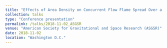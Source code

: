```yaml
---
title: "Effects of Area Density on Concurrent Flow Flame Spread Over a Thin Fuel in Normal and Microgravity"
collection: talks
type: "Conference presentation"
permalink: /talks/2018-11-02_ASGSR
venue: "American Society for Gravitational and Space Research (ASGSR)"
date: 2018-11-02
location: "Washington D.C."
---
```

